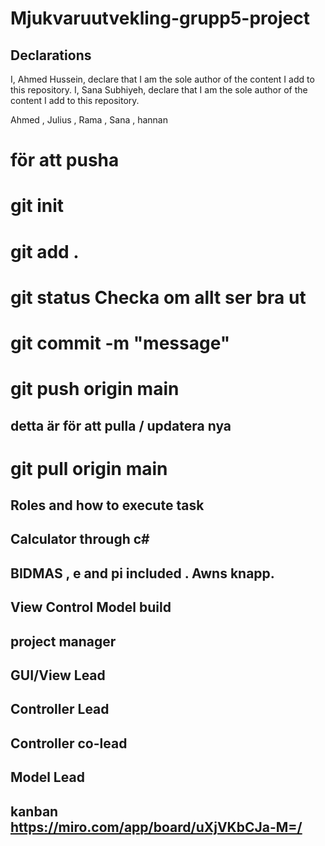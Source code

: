 # Mjukvaruutvekling-grupp5-project

## Declarations
I, Ahmed Hussein, declare that I am the sole author of the content I add to this repository. 
I, Sana Subhiyeh, declare that I am the sole author of the content I add to this repository.

 Ahmed , Julius , Rama , Sana , hannan 

# för att pusha 
# git init 
# git add . 
# git status       Checka om allt ser bra ut 
# git commit -m "message" 
# git push origin main 

## detta är för att pulla / updatera nya

# git pull origin main 

###

## Roles and how to execute task 
##  Calculator through c#  
##  BIDMAS  , e and pi included . Awns knapp.
## View Control Model build 

## project manager
## GUI/View Lead
## Controller Lead
## Controller co-lead
## Model Lead


## kanban https://miro.com/app/board/uXjVKbCJa-M=/
